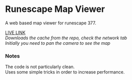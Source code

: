 # Runescape Map Viewer
A web based map viewer for runescape 377.

[LIVE LINK](https://aifanatic.github.io/runescape-map-viewer/dist/index.html)
<br>
*Downloads the cache from the repo, check the network tab*
<br>
*Initially you need to pan the camera to see the map*

### Notes
The code is not particularly clean.
<br>
Uses some simple tricks in order to increase performance.